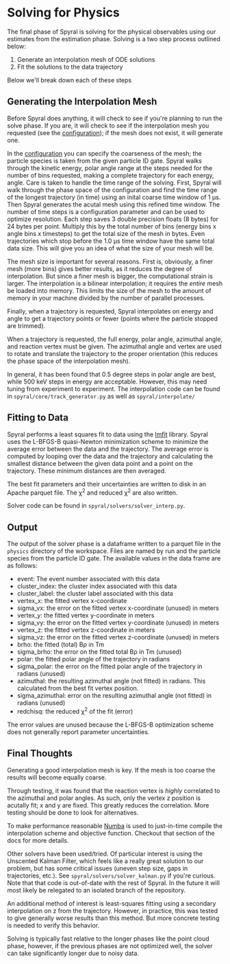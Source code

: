 # Solving for Physics

The final phase of Spyral is solving for the physical observables using our estimates from the estimation phase. Solving is a two step process outlined below:

1. Generate an interpolation mesh of ODE solutions
2. Fit the solutions to the data trajectory

Below we'll break down each of these steps

## Generating the Interpolation Mesh

Before Spyral does anything, it will check to see if you're planning to run the solve phase. If you are, it will check to see if the interpolation mesh you requested (see the [configuration](../config/solver.md)); if the mesh does not exist, it will generate one.

In the [configuration](../config/solver.md) you can specify the coarseness of the mesh; the particle species is taken from the given particle ID gate. Spyral walks through the kinetic energy, polar angle range at the steps needed for the number of bins requested, making a complete trajectory for each energy, angle. Care is taken to handle the time range of the solving. First, Spyral will walk through the phase space of the configuration and find the time range of the longest trajectory (in time) using an inital coarse time window of 1 &mu;s. Then Spyral generates the acutal mesh using this refined time window. The number of time steps is a configuration parameter and can be used to optimize resolution. Each step saves 3 double precision floats (8 bytes) for 24 bytes per point. Multiply this by the total number of bins (energy bins x angle bins x timesteps) to get the total size of the mesh in bytes. Even trajectories which stop before the 1.0 &mu;s time window have the same total data size. This will give you an idea of what the size of your mesh will be.

The mesh size is important for several reasons. First is, obviously, a finer mesh (more bins) gives better results, as it reduces the degree of interpolation. But since a finer mesh is bigger, the computational strain is larger. The interpolation is a bilinear interpolation; it requires the *entire* mesh be loaded into memory. This limits the size of the mesh to the amount of memory in your machine divided by the number of parallel processes.

Finally, when a trajectory is requested, Spyral interpolates on energy and angle to get a trajectory points or fewer (points where the particle stopped are trimmed).

When a trajectory is requested, the full energy, polar angle, azimuthal angle, and reaction vertex must be given. The azimuthal angle and vertex are used to rotate and translate the trajectory to the proper orientation (this reduces the phase space of the interpolation mesh).

In general, it has been found that 0.5 degree steps in polar angle are best, while 500 keV steps in energy are acceptable. However, this may need tuning from experiment to experiment. The interpolation code can be found in `spyral/core/track_generator.py` as well as `spyral/interpolate/`

## Fitting to Data

Spyral performs a least squares fit to data using the [lmfit](https://lmfit.github.io/lmfit-py/) library. Spyral uses the L-BFGS-B quasi-Newton minimization scheme to minimize the average error between the data and the trajectory. The average error is computed by looping over the data and the trajectory and calculating the smallest distance between the given data point and a point on the trajectory. These minimum distances are then averaged.

The best fit parameters and their uncertainties are written to disk in an Apache parquet file. The &chi;<sup>2</sup> and reduced &chi;<sup>2</sup> are also written.

Solver code can be found in `spyral/solvers/solver_interp.py`.

## Output

The output of the solver phase is a dataframe written to a parquet file in the `physics` directory of the workspace. Files are named by run and the particle species from the particle ID gate. The available values in the data frame are as follows:

- event: The event number associated with this data
- cluster_index: the cluster index associated with this data
- cluster_label: the cluster label associated with this data
- vertex_x: the fitted vertex x-coordinate
- sigma_vx: the error on the fitted vertex x-coordinate (unused) in meters
- vertex_y: the fitted vertex y-coordinate in meters
- sigma_vy: the error on the fitted vertex y-coordinate (unused) in meters
- vertex_z: the fitted vertex z-coordinate in meters
- sigma_vz: the error on the fitted vertex z-coordinate (unused) in meters
- brho: the fitted (total) B&rho; in Tm
- sigma_brho: the error on the fitted total B&rho; in Tm (unused)
- polar: the fitted polar angle of the trajectory in radians
- sigma_polar: the error on the fitted polar angle of the trajectory in radians (unused)
- azimuthal: the resulting azimuthal angle (not fitted) in radians. This calculated from the best fit vertex position.
- sigma_azimuthal: error on the resulting azimuthal angle (not fitted) in radians (unused)
- redchisq: the reduced &chi;<sup>2</sup> of the fit (error)

The error values are unused because the L-BFGS-B optimization scheme does not generally report parameter uncertainties.

## Final Thoughts

Generating a good interpolation mesh is key. If the mesh is too coarse the results will become equally coarse.

Through testing, it was found that the reaction vertex is *highly* correlated to the azimuthal and polar angles. As such, only the vertex z position is acutally fit; x and y are fixed. This greatly reduces the correlation. More testing should be done to look for alternatives.

To make performance reasonable [Numba](../numba.md) is used to just-in-time compile the interpolation scheme and objective function. Checkout that section of the docs for more details.

Other solvers have been used/tried. Of particular interest is using the Unscented Kalman Filter, which feels like a really great solution to our problem, but has some critical issues (uneven step size, gaps in trajectories, etc.). See `spyral/solvers/solver_kalman.py` if you're curious. Note that that code is out-of-date with the rest of Spyral. In the future it will most likely be relegated to an isolated branch of the repository.

An additional method of interest is least-squares fitting using a secondary interpolation on z from the trajectory. However, in practice, this was tested to give generally worse results than this method. But more concrete testing is needed to verify this behavior.

Solving is typically fast relative to  the longer phases like the point cloud phase, however, if the previous phases are not optimized well, the solver can take significantly longer due to noisy data.
